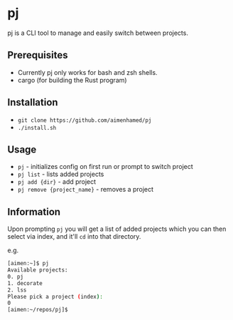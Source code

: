 # pj

pj is a CLI tool to manage and easily switch between projects.

## Prerequisites

* Currently pj only works for bash and zsh shells.
* cargo (for building the Rust program)

## Installation

* `git clone https://github.com/aimenhamed/pj`
* `./install.sh`

## Usage

* `pj` - initializes config on first run or prompt to switch project
* `pj list` - lists added projects
* `pj add {dir}` - add project
* `pj remove {project_name}` - removes a project

## Information

Upon prompting `pj` you will get a list of added projects which you can then select via index, and it'll `cd` into that directory.

e.g.

```bash
[aimen:~]$ pj
Available projects:
0. pj
1. decorate
2. lss
Please pick a project (index):
0
[aimen:~/repos/pj]$
```
